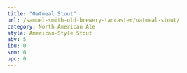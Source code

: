 ```yaml
---
title: "Oatmeal Stout"
url: /samuel-smith-old-brewery-tadcaster/oatmeal-stout/
category: North American Ale
style: American-Style Stout
abv: 5
ibu: 0
srm: 0
upc: 0
---
```



